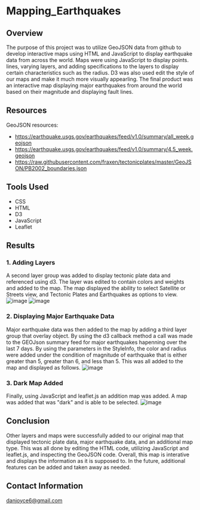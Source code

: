 # Mapping_Earthquakes

## Overview
The purpose of this project was to utilize GeoJSON data from github to develop interactive maps using HTML and JavaScript to display earthquake data from across the world.  Maps were using JavaScript to display points. lines, varying layers, and adding specifications to the layers to display certain characteristics such as the radius.  D3 was also used edit the style of our maps and make it much more visually appearling.  The final product was an interactive map displaying major earthquakes from around the world based on their 
magnitude and displaying fault lines.

## Resources
GeoJSON resources: 
  - https://earthquake.usgs.gov/earthquakes/feed/v1.0/summary/all_week.geojson
  - https://earthquake.usgs.gov/earthquakes/feed/v1.0/summary/4.5_week.geojson
  - https://raw.githubusercontent.com/fraxen/tectonicplates/master/GeoJSON/PB2002_boundaries.json

## Tools Used
  - CSS 
  - HTML 
  - D3 
  - JavaScript
  - Leaflet

## Results

### 1. Adding Layers
A second layer group was added to display tectonic plate data and referenced using d3.  The layer was edited to contain colors and weights and added to the map.  The map displayed the ability to select Satellite or Streets view, and Tectonic Plates and Earthquakes as options to view.
![image](https://user-images.githubusercontent.com/88444529/153428208-0e3bd594-9c68-445f-967e-738fcbdcf115.png)
![image](https://user-images.githubusercontent.com/88444529/153428702-b7f88582-1af9-404f-ac12-6bb9442aeb89.png)

### 2. Displaying Major Earthquake Data
Major earthquake data was then added to the map by adding a third layer group that overlay object.  By using the d3 callback method a call was made to the GEOJson summary feed for major earthquakes hapenning over the last 7 days.  By using the parameters in the StyleInfo, the color and radius were added under the condition of magnitude of earthquake that is either greater than 5, greater than 6, and less than 5.  This was all added to the map and displayed as follows.
![image](https://user-images.githubusercontent.com/88444529/153430556-5a04b62f-10ca-4d25-b22b-b112fe345c0d.png)

### 3. Dark Map Added 
Finally, using JavaScript and leaflet.js an addition map was added.  A map was added that was "dark" and is able to be selected.
![image](https://user-images.githubusercontent.com/88444529/153430983-8d213389-1fca-4ea9-b85c-8e86d55f1139.png)

## Conclusion
Other layers and maps were successfully added to our original map that displayed tectonic plate data, major earthquake data, and an additional map type.  This was all done by editing the HTML code, utilizing JavaScript and leaflet.js, and inspecting the GeoJSON code.  Overall, this map is interative and displays the information as it is supposed to.  In the future, additional features can be added and taken away as needed.

## Contact Information

danjoyce6@gmail.com

